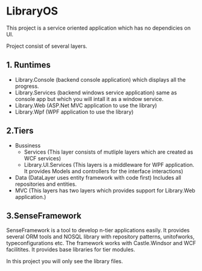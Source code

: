 # LibraryOS

This project is a service oriented application which has no dependicies on UI. 

Project consist of several layers.

## 1. Runtimes
  * Library.Console  (backend console application) which displays all the progress.
  * Library.Services (backend windows service application) same as console app but which you will intall it as a window service.
  * Library.Web (ASP.Net MVC application to use the library)
  * Library.Wpf (WPF application to use the library)

## 2.Tiers
  * Bussiness
    * Services (This layer consists of mutliple layers which are created as WCF services)
    * Library.UI.Services (This layers is a middleware for WPF application. It provides Models and controllers for the interface interactions)
  * Data (DataLayer uses entity framework with code first) Includes all repositories and entities.
  * MVC (This layers has two layers which provides support for Library.Web application.)

## 3.SenseFramework
SenseFramework is a tool to develop n-tier applications easily. It provides several ORM tools and NOSQL library with repository patterns, unitofworks, typeconfigurations etc. The framework works with Castle.Windsor and WCF facilitites. It provides base libraries for tier modules. 

In this project you will only see the library files.
